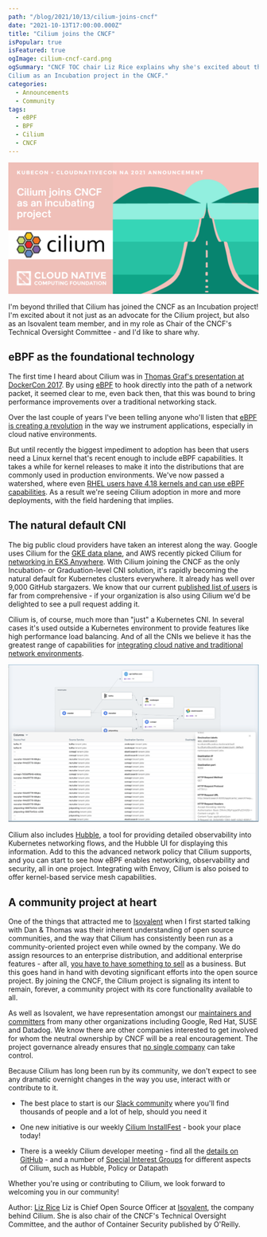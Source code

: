 ```yaml
---
path: "/blog/2021/10/13/cilium-joins-cncf"
date: "2021-10-13T17:00:00.000Z"
title: "Cilium joins the CNCF"
isPopular: true
isFeatured: true
ogImage: cilium-cncf-card.png
ogSummary: "CNCF TOC chair Liz Rice explains why she's excited about the future of
Cilium as an Incubation project in the CNCF." 
categories:
  - Announcements
  - Community
tags:
  - eBPF
  - BPF
  - Cilium
  - CNCF
---
```


![Cilium joins the CNCF](cilium-cncf-card.png)

I'm beyond thrilled that Cilium has joined the CNCF as an Incubation project!
I'm excited about it not just as an advocate for the Cilium project, but also as
an Isovalent team member, and in my role as Chair of the CNCF's Technical
Oversight Committee - and I'd like to share why.

## eBPF as the foundational technology

The first time I heard about Cilium was in [Thomas Graf's presentation at
DockerCon 2017](https://www.youtube.com/watch?v=ilKlmTDdFgk). By using
[eBPF](http://ebpf.io) to hook directly into the path of a network packet, it
seemed clear to me, even back then, that this was bound to bring performance
improvements over a traditional networking stack.

Over the last couple of years I've been telling anyone who'll listen that [eBPF
is creating a revolution](https://youtu.be/qsnR-s4XuGo?t=54) in the way we
instrument applications, especially in cloud native environments.

But until recently the biggest impediment to adoption has been that users need a
Linux kernel that's recent enough to include eBPF capabilities. It takes a while
for kernel releases to make it into the distributions that are commonly used in
production environments. We've now passed a watershed, where even [RHEL users
have 4.18 kernels and can use eBPF
capabilities](https://access.redhat.com/documentation/en-us/red_hat_enterprise_linux/8/html/8.4_release_notes/new-features#enhancement_kernel).
As a result we're seeing Cilium adoption in more and more deployments, with the
field hardening that implies.

## The natural default CNI

The big public cloud providers have taken an interest along the way. Google uses
Cilium for the [GKE data
plane](https://cloud.google.com/blog/products/containers-kubernetes/bringing-ebpf-and-cilium-to-google-kubernetes-engine),
and AWS recently picked Cilium for [networking in EKS
Anywhere](https://www.isovalent.com/blog/post/2021-09-aws-eks-anywhere-chooses-cilium).
With Cilium joining the CNCF as the only Incubation- or Graduation-level CNI
solution, it's rapidly becoming the natural default for Kubernetes clusters
everywhere. It already has well over 9,000 GitHub stargazers. We know that our
current [published list of
users](https://github.com/cilium/cilium/blob/master/USERS.md) is far from
comprehensive - if your organization is also using Cilium we'd be delighted to
see a pull request adding it.

Cilium is, of course, much more than "just" a Kubernetes CNI. In several cases
it's used outside a Kubernetes environment to provide features like high
performance load balancing. And of all the CNIs we believe it has the greatest
range of capabilities for [integrating cloud native and traditional network
environments](https://cilium.io/blog/2021/05/20/cilium-110).

![Hubble UI](hubble-ui.png)

Cilium also includes [Hubble](https://github.com/cilium/hubble), a tool for
providing detailed observability into Kubernetes networking flows, and the
Hubble UI for displaying this information. Add to this the advanced network
policy that Cilium supports, and you can start to see how eBPF enables
networking, observability and security, all in one project. Integrating with
Envoy, Cilium is also poised to offer kernel-based service mesh capabilities.

## A community project at heart

One of the things that attracted me to [Isovalent](http://isovalent.com) when I
first started talking with Dan & Thomas was their inherent understanding of open
source communities, and the way that Cilium has consistently been run as a
community-oriented project even while owned by the company. We do assign
resources to an enterprise distribution, and additional enterprise features -
after all, [you have to have something to
sell](https://youtu.be/2zF-XcDkTiY?t=350) as a business. But this goes hand in
hand with devoting significant efforts into the open source project. By joining
the CNCF, the Cilium project is signaling its intent to remain, forever, a
community project with its core functionality available to all.

As well as Isovalent, we have representation amongst our [maintainers and
committers](https://raw.githubusercontent.com/cilium/cilium/master/MAINTAINERS.md)
from many other organizations including Google, Red Hat, SUSE and Datadog. We
know there are other companies interested to get involved for whom the neutral
ownership by CNCF will be a real encouragement. The project governance already
ensures that [no single
company](https://docs.cilium.io/en/stable/contributing/governance/commit_access/#company-block-vote-limit)
can take control.

Because Cilium has long been run by its community, we don't expect to see any
dramatic overnight changes in the way you use, interact with or contribute to
it.

- The best place to start is our [Slack
  community](https://cilium.herokuapp.com/) where you'll find thousands of
  people and a lot of help, should you need it

- One new initiative is our weekly [Cilium InstallFest](https://cilium.io/learn) - book your place today!

- There is a weekly Cilium developer meeting - find all the [details on
  GitHub](https://github.com/cilium/cilium#community) - and a number of
  [Special Interest Groups](https://docs.cilium.io/en/stable/community/#special-interest-groups)
  for different aspects of Cilium, such as Hubble, Policy or Datapath

Whether you're using or contributing to Cilium, we look forward to welcoming you
in our community!

<div class="blog-authors">
  <div class="blog-author">
    <span class="blog-author-header">
      Author: <a href="https://twitter.com/lizrice">Liz Rice</a>
    </span>
    <span class="blog-author-bio">
      Liz is Chief Open Source Officer at <a href="https://isovalent.com" target="_blank">Isovalent</a>, the company behind Cilium. She is also chair of the CNCF's Technical Oversight Committee, and the author of Container Security published by O'Reilly.
    </span>
  </div>
</div>
